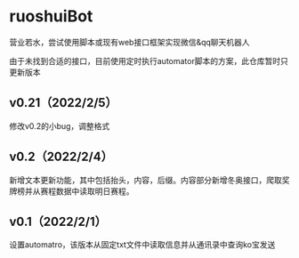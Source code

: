 # ruoshuiBot
营业若水，尝试使用脚本或现有web接口框架实现微信&amp;qq聊天机器人

由于未找到合适的接口，目前使用定时执行automator脚本的方案，此仓库暂时只更新版本

## v0.21（2022/2/5）
修改v0.2的小bug，调整格式

## v0.2（2022/2/4）
新增文本更新功能，其中包括抬头，内容，后缀。内容部分新增冬奥接口，爬取奖牌榜并从赛程数据中读取明日赛程。

## v0.1（2022/2/1）
设置automatro，该版本从固定txt文件中读取信息并从通讯录中查询ko宝发送
